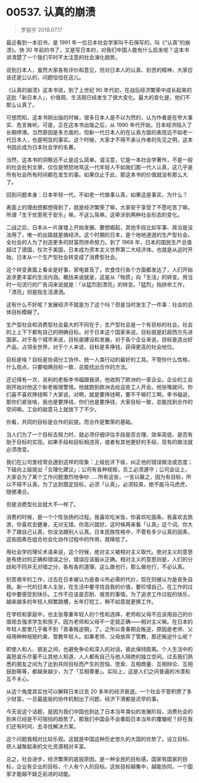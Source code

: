 # 00537. 认真的崩溃

> 罗振宇 2018.07.17

最近看到一本旧书，是 1991 年一位日本社会学家叫千石保写的，叫《“认真”的崩溃》。快 30 年前的书了，又是写日本的，对我们中国人能有什么启发呢？这本书讲清楚了一个我们平时不太注意的社会演化趋势。

说到日本人，虽然大家各有评价和意见，但对日本人的认真、刻苦的精神，大家应该还是公认的，问题恰恰在这儿。

《认真的崩溃》这本书说，到了上世纪 90 年代初，在战后经济繁荣中成长起来的这批「新日本人」，价值观、生活观已经发生了很大变化。最大的变化是，他们不那么认真了。

可想而知，这本书刚出版的时候，很多日本人是不以为然的，认为作者是在夸大事实、危言耸听。可是，正在这本书出版之后，从 1990 年代开始，日本经济陷入了长期停滞。当然原因是多方面的，但新一代日本人的在认真方面的表现远不如老一代日本人，也是明显的事实。这个时候，大家才不得不承认作者的先见之明，这本书因此成为日本社会学的名著。

当然，这本书的洞察远不止是这么简单。请注意，它是一本社会学著作，不是一般的社会批判文章，仅仅是愤怒地骂这一代年轻人不如我们那一代人认真，这几乎是所有社会所有时间都在发生的事。如果仅止于此，那这本书的价值就没有那么大了。

回到问题本身：日本年轻一代，不如老一代做事认真，如果这是事实，为什么？

表面上的理由想都想得到了，就是经济繁荣了嘛，大家安于享受了不愿吃苦了嘛，所谓「生于忧患死于安乐」嘛，不这么简单。这牵涉到两种社会形态的变化。

二战之后，日本从一片废墟上开始发展。要想崛起，其他手段比如军事、政治是没法用了，唯一的出路就是搞经济。这个时期的日本，是个地地道道的生产型社会。全社会的人为了创造更多的财富而拼命努力。到了 1968 年，日本的国民生产总值超过了德国，仅次于美国，日本成为资本主义世界第二大经济体。也就是从这时开始，日本从一个生产型社会转变成了消费型社会。

这个转变表面上看全是好事，家电普及了，衣食住行各个方面都发达了，人们开始追求更丰富的生活内涵。概括来说就是，这是从「物质」向「生活」的转变。用当时一句流行的广告词来说就是：「从猛烈到漂亮」的转变。「猛烈」指拼命工作，「漂亮」则是指生活潇洒。

这有什么不好呢？发展经济不就是为了这个吗？但是当时发生了一件事：社会的总体目标模糊了。

生产型社会和消费型社会最大的不同在于，生产型社会是一个有目标的社会。社会的上上下下都有自己的明确目标。对于日本这个国家来说，目标就是赶超西方先进国家。对于各个城市来说，目标是建设和发展。对于各个企业来说，目标是造出好产品，占领全世界。对于个人来说，目标是多挣钱，获得更高的社会地位。

目标是啥？目标是协调分工协作、统一人类行动的最好的工具。不管你什么性格，什么观点，只要咱俩目标一致，总能找出合作的方法。

还记得有一次，吉利的老板李书福跟我讲，他收购了欧洲的一家企业。企业的工会刚开始对他这个新老板很警惕。他就跑到欧洲去给这些工人开会。他张嘴就问，你们喜不喜欢挣钱啊？大家说，对啊，就是要挣钱啊，要不干嘛打工啊。李书福说，那你们紧张啥，我也是要挣钱，你们也是要挣钱，大家目标一致，总能找到合作的空间嘛。工会的敌意马上就放下了不少。

你看，共同的目标是合作的前提。而合作是繁荣的基础。

当人们为了一个目标去努力时，就必须仔细评估手段是否合理、效率高低、是否有助于目标的实现。如果手段和目标相违背，或者有其他更好的手段，现有的做法就必须改变。

我们在公司里经常会遇到这样的现象：上级批评下级，纠正他的错误做法或态度；下级向上级提出「合理化建议」；公司有各种规矩，员工必须遵守；公司会议上，大家会为了某个工作问题激烈地争吵……所有这些，一言以蔽之，因为有目标，所以不得不认真。为了达到既定目标，必须「认真」，必须较真，绝不能马马虎虎，随便凑合。

但是消费型社会就大不一样了。

消费的时候，是一个个性张扬的过程。我喜欢吃米饭，你喜欢吃面条，我喜欢去旅游，你喜欢去健身，无对无错，你高兴就好。这时候再来看「认真」这个词，你大不了跟自己认真，你没法跟别人认真。日本民族性格中，不管有多少认真的因素，这些因素在组合社会化协作过程中的作用，就降低了。

用社会学的理论术语来说，这个时候，绝对主义被相对主义取代。绝对主义的意思是有绝对的正确和错误之分，错误应该服从正确。相对主义的意思则是，人们的分歧和不同并无对错之分，各有各的道理，这么做也行，那么做也行，不必认真。

刻苦艰辛的工作，过去在日本被认为是奋斗所必需的代价，现在则被认为是丧失自我。新一代的日本人主张，在生活中要寻找自我的价值，要珍惜自己。在工作的过程中要感受到快乐。工作不应该是忍耐、艰苦的事情。为了追求工作过程的快乐，越来越多的年轻人频繁跳槽，长年打短工，稍不如意就更换工作。

在学校和家庭中，也主张尊重年轻人的个性和选择，老师和父母不应该用自己的价值观去强求学生和孩子。因为老师和父母不一定就正确——相对主义嘛。在日本的年轻人那里几乎看不到「青春叛逆期」了。之所以青春期会叛逆，原因是老师、父母用种种规矩约束、管教年轻人。如果老师、父母放弃了管教，那还叛逆什么呢？

即使人和人、朋友之间，也避免争论和深入的对话，彼此保持距离。个人生活中的喜怒哀乐尽量不让其他人知道，人人都有自己与他人隔绝的独立空间。过去我们熟悉的朋友之间为了达到共同目标而产生的苦恼、思索、互相商量、互相辩论、互相鼓励等等，都越来越少，为了「互相尊重」。实际上，这是人们之间普遍的冷漠和互不关心。

从这个角度其实也可以解释日本过去 20 多年的经济衰退。一个社会不管积攒了多少财富，一旦最底层的协作机制出了问题，经济下滑都是迟早的事。

今天说这个话题，是因为我们中国也到达了日本当年类似的发展阶段，消费社会的到来已经是不可阻挡的趋势了。那我们中国会不会重蹈日本当年的覆辙呢？好在我们还有时间，去寻找解决方案。

这个问题我相对比较乐观。这就是中国这种历史悠久的大国的优势了。设立目标、把人凝聚起来的文化资源相对丰富。

总之，社会进步，经济繁荣的底层原因，是一种全民的目标感。国家有国家的目标，企业有企业的目标，个人有个人的目标。这些目标越集中，越能协同，一个国家才能越不缺乏前进的动能。

